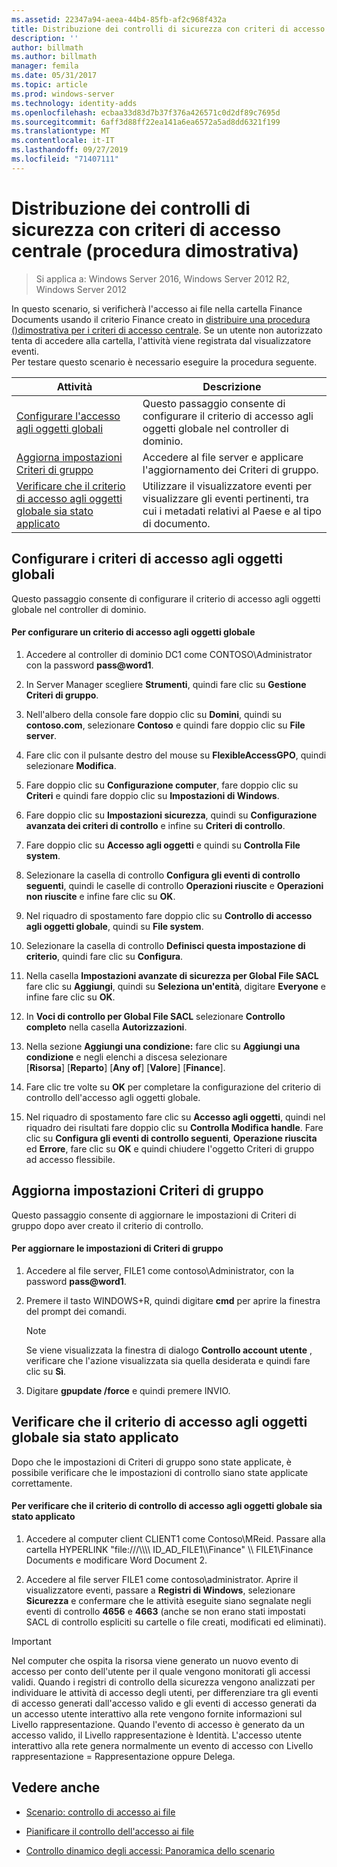 ```yaml
---
ms.assetid: 22347a94-aeea-44b4-85fb-af2c968f432a
title: Distribuzione dei controlli di sicurezza con criteri di accesso centrale (procedura dimostrativa)
description: ''
author: billmath
ms.author: billmath
manager: femila
ms.date: 05/31/2017
ms.topic: article
ms.prod: windows-server
ms.technology: identity-adds
ms.openlocfilehash: ecbaa33d83d7b37f376a426571c0d2df89c7695d
ms.sourcegitcommit: 6aff3d88ff22ea141a6ea6572a5ad8dd6321f199
ms.translationtype: MT
ms.contentlocale: it-IT
ms.lasthandoff: 09/27/2019
ms.locfileid: "71407111"
---
```

# <a name="deploy-security-auditing-with-central-audit-policies-demonstration-steps"></a>Distribuzione dei controlli di sicurezza con criteri di accesso centrale (procedura dimostrativa)

>Si applica a: Windows Server 2016, Windows Server 2012 R2, Windows Server 2012

In questo scenario, si verificherà l'accesso ai file nella cartella Finance Documents usando il criterio Finance creato in [distribuire una procedura &#40;&#41;dimostrativa per i criteri di accesso centrale](Deploy-a-Central-Access-Policy--Demonstration-Steps-.md). Se un utente non autorizzato tenta di accedere alla cartella, l'attività viene registrata dal visualizzatore eventi.   
 Per testare questo scenario è necessario eseguire la procedura seguente.  
  
|Attività|Descrizione|  
|--------|---------------|  
|[Configurare l'accesso agli oggetti globali](Deploy-Security-Auditing-with-Central-Audit-Policies--Demonstration-Steps-.md#BKMK_1)|Questo passaggio consente di configurare il criterio di accesso agli oggetti globale nel controller di dominio.|  
|[Aggiorna impostazioni Criteri di gruppo](Deploy-Security-Auditing-with-Central-Audit-Policies--Demonstration-Steps-.md#BKMK_2)|Accedere al file server e applicare l'aggiornamento dei Criteri di gruppo.|  
|[Verificare che il criterio di accesso agli oggetti globale sia stato applicato](Deploy-Security-Auditing-with-Central-Audit-Policies--Demonstration-Steps-.md#BKMK_3)|Utilizzare il visualizzatore eventi per visualizzare gli eventi pertinenti, tra cui i metadati relativi al Paese e al tipo di documento.|  
  
## <a name="BKMK_1"></a>Configurare i criteri di accesso agli oggetti globali  
Questo passaggio consente di configurare il criterio di accesso agli oggetti globale nel controller di dominio.  
  
#### <a name="to-configure-a-global-object-access-policy"></a>Per configurare un criterio di accesso agli oggetti globale  
  
1. Accedere al controller di dominio DC1 come CONTOSO\Administrator con la password <strong>pass@word1</strong>.  
  
2. In Server Manager scegliere **Strumenti**, quindi fare clic su **Gestione Criteri di gruppo**.  
  
3. Nell'albero della console fare doppio clic su **Domini**, quindi su **contoso.com**, selezionare **Contoso** e quindi fare doppio clic su **File server**.  
  
4. Fare clic con il pulsante destro del mouse su **FlexibleAccessGPO**, quindi selezionare **Modifica**.  
  
5. Fare doppio clic su **Configurazione computer**, fare doppio clic su **Criteri** e quindi fare doppio clic su **Impostazioni di Windows**.  
  
6. Fare doppio clic su **Impostazioni sicurezza**, quindi su **Configurazione avanzata dei criteri di controllo** e infine su **Criteri di controllo**.  
  
7. Fare doppio clic su **Accesso agli oggetti** e quindi su **Controlla File system**.  
  
8. Selezionare la casella di controllo **Configura gli eventi di controllo seguenti**, quindi le caselle di controllo **Operazioni riuscite** e **Operazioni non riuscite** e infine fare clic su **OK**.  
  
9. Nel riquadro di spostamento fare doppio clic su **Controllo di accesso agli oggetti globale**, quindi su **File system**.  
  
10. Selezionare la casella di controllo **Definisci questa impostazione di criterio**, quindi fare clic su **Configura**.  
  
11. Nella casella **Impostazioni avanzate di sicurezza per Global File SACL** fare clic su **Aggiungi**, quindi su **Seleziona un'entità**, digitare **Everyone** e infine fare clic su **OK**.  
  
12. In **Voci di controllo per Global File SACL** selezionare **Controllo completo** nella casella **Autorizzazioni**.  
  
13. Nella sezione **Aggiungi una condizione:** fare clic su **Aggiungi una condizione** e negli elenchi a discesa selezionare   
    [**Risorsa**] [**Reparto**] [**Any of**] [**Valore**] [**Finance**].  
  
14. Fare clic tre volte su **OK** per completare la configurazione del criterio di controllo dell'accesso agli oggetti globale.  
  
15. Nel riquadro di spostamento fare clic su **Accesso agli oggetti**, quindi nel riquadro dei risultati fare doppio clic su **Controlla Modifica handle**. Fare clic su **Configura gli eventi di controllo seguenti**, **Operazione riuscita** ed **Errore**, fare clic su **OK** e quindi chiudere l'oggetto Criteri di gruppo ad accesso flessibile.  
  
## <a name="BKMK_2"></a>Aggiorna impostazioni Criteri di gruppo  
Questo passaggio consente di aggiornare le impostazioni di Criteri di gruppo dopo aver creato il criterio di controllo.  
  
#### <a name="to-update-group-policy-settings"></a>Per aggiornare le impostazioni di Criteri di gruppo  
  
1. Accedere al file server, FILE1 come contoso\Administrator, con la password <strong>pass@word1</strong>.  
  
2. Premere il tasto WINDOWS+R, quindi digitare **cmd** per aprire la finestra del prompt dei comandi.  
  
   > [!NOTE]  
   > Se viene visualizzata la finestra di dialogo **Controllo account utente** , verificare che l'azione visualizzata sia quella desiderata e quindi fare clic su **Sì**.  
  
3. Digitare **gpupdate /force** e quindi premere INVIO.  
  
## <a name="BKMK_3"></a>Verificare che il criterio di accesso agli oggetti globale sia stato applicato  
Dopo che le impostazioni di Criteri di gruppo sono state applicate, è possibile verificare che le impostazioni di controllo siano state applicate correttamente.  
  
#### <a name="to-verify-that-the-global-object-access-policy-has-been-applied"></a>Per verificare che il criterio di controllo di accesso agli oggetti globale sia stato applicato  
  
1.  Accedere al computer client CLIENT1 come Contoso\MReid. Passare alla cartella HYPERLINK "file:///\\\\\\\ ID_AD_FILE1\\\Finance" \\\ FILE1\Finance Documents e modificare Word Document 2.  
  
2.  Accedere al file server FILE1 come contoso\administrator. Aprire il visualizzatore eventi, passare a **Registri di Windows**, selezionare **Sicurezza** e confermare che le attività eseguite siano segnalate negli eventi di controllo **4656** e **4663** (anche se non erano stati impostati SACL di controllo espliciti su cartelle o file creati, modificati ed eliminati).  
  
> [!IMPORTANT]  
> Nel computer che ospita la risorsa viene generato un nuovo evento di accesso per conto dell'utente per il quale vengono monitorati gli accessi validi. Quando i registri di controllo della sicurezza vengono analizzati per individuare le attività di accesso degli utenti, per differenziare tra gli eventi di accesso generati dall'accesso valido e gli eventi di accesso generati da un accesso utente interattivo alla rete vengono fornite informazioni sul Livello rappresentazione. Quando l'evento di accesso è generato da un accesso valido, il Livello rappresentazione è Identità. L'accesso utente interattivo alla rete genera normalmente un evento di accesso con Livello rappresentazione = Rappresentazione oppure Delega.  
  
## <a name="BKMK_Links"></a>Vedere anche  
  
-   [Scenario: controllo di accesso ai file](Scenario--File-Access-Auditing.md)  
  
-   [Pianificare il controllo dell'accesso ai file](Plan-for-File-Access-Auditing.md)  
  
-   [Controllo dinamico degli accessi: Panoramica dello scenario](Dynamic-Access-Control--Scenario-Overview.md)  
  


